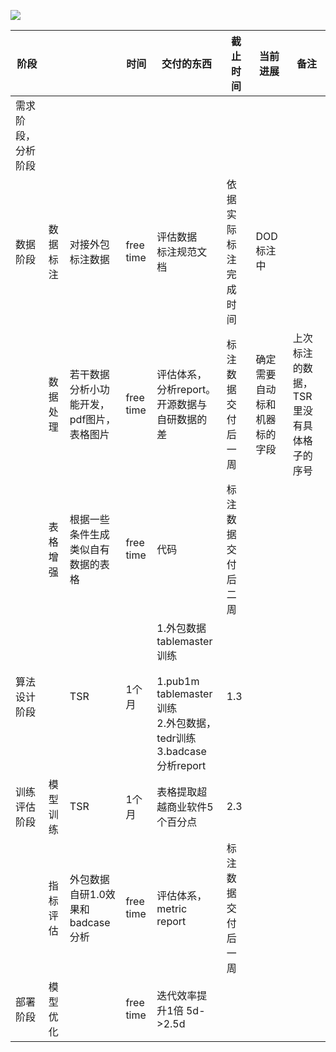 ![](C:\Users\franztao\AppData\Roaming\marktext\images\2022-12-03-20-04-10-image.png)

| 阶段        |      |                             | 时间        | 交付的东西                                                                                      | 截止时间       | 当前进展           | 备注                    |
| --------- | ---- | --------------------------- | --------- | ------------------------------------------------------------------------------------------ | ---------- | -------------- | --------------------- |
| 需求阶段，分析阶段 |      |                             |           |                                                                                            |            |                |                       |
| 数据阶段      | 数据标注 | 对接外包标注数据                    | free time | 评估数据<br/>标注规范文档                                                                            | 依据实际标注完成时间 | DOD标注中         |                       |
|           | 数据处理 | 若干数据分析小功能开发，<br/>pdf图片，表格图片 | free time | 评估体系，分析report。<br/>开源数据与自研数据的差                                                             | 标注数据交付后一周  | 确定需要自动标和机器标的字段 | 上次标注的数据，TSR里没有具体格子的序号 |
|           | 表格增强 | 根据一些条件生成类似自有数据的表格           | free time | 代码                                                                                         | 标注数据交付后二周  |                |                       |
| 算法设计阶段    |      | TSR                         | 1个月       | 1.外包数据tablemaster训练<br/><br/>1.pub1m tablemaster训练<br/>2.外包数据，tedr训练<br/>3.badcase分析report | 1.3        |                |                       |
| 训练评估阶段    | 模型训练 | TSR                         | 1个月       | 表格提取超越商业软件5个百分点                                                                            | 2.3        |                |                       |
|           | 指标评估 | 外包数据自研1.0效果和badcase分析       | free time | 评估体系，metric report                                                                         | 标注数据交付后一周  |                |                       |
| 部署阶段      | 模型优化 |                             | free time | 迭代效率提升1倍 5d->2.5d                                                                          |            |                |                       |
